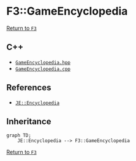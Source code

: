 # F3::GameEncyclopedia

[Return to `F3`](/docs/f3.md)

## C++

- [`GameEncyclopedia.hpp`](/src/f3/GameEncyclopedia.hpp)
- [`GameEncyclopedia.cpp`](/src/f3/GameEncyclopedia.cpp)

## References

- [`JE::Encyclopedia`](https://github.com/OpenJE/openje/docs/je/Encyclopedia.md)

## Inheritance

```mermaid
graph TD;
    JE::Encyclopedia --> F3::GameEncyclopedia
```

[Return to `F3`](/docs/f3.md)